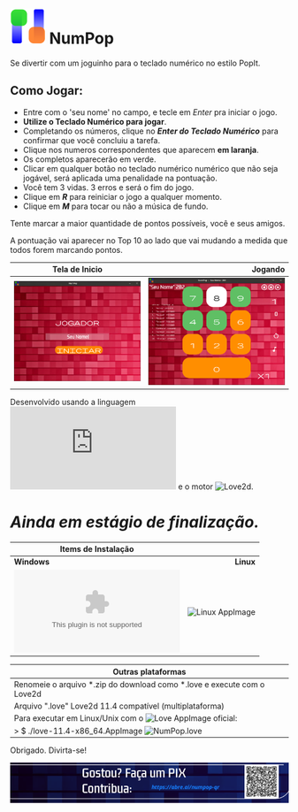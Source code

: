 
# <img src="https://raw.githubusercontent.com/andryeltj/NumPop/main/res/NumPop.png" width="64" height="64" /> NumPop

Se divertir com um joguinho para o teclado numérico no estilo PopIt.

## Como Jogar:
 - Entre com o 'seu nome' no campo, e tecle em *Enter* pra iniciar o jogo.
 - **Utilize o Teclado Numérico para jogar**.
 - Completando os números, clique no ***Enter do Teclado Numérico*** para confirmar que você concluiu a tarefa.
 - Clique nos numeros correspondentes que aparecem **em laranja**.
 - Os completos aparecerão em verde.
 - Clicar em qualquer botão no teclado numérico numérico que não seja jogável, será aplicada uma penalidade na pontuação.
 - Você tem 3 vidas. 3 erros e será o fim do jogo.
 - Clique em ***R*** para reiniciar o jogo a qualquer momento.
 - Clique em ***M*** para tocar ou não a música de fundo.

Tente marcar a maior quantidade de pontos possíveis, você e seus amigos.

A pontuação vai aparecer no Top 10 ao lado que vai mudando a medida que todos forem marcando pontos.

| Tela de Inicio | Jogando |
| ------------- | -------------:|
| ![300x256](https://raw.githubusercontent.com/andryeltj/NumPop/main/res/NumPopShow.png) | ![300x256](https://raw.githubusercontent.com/andryeltj/NumPop/main/res/NumPopPlay.png) |

Desenvolvido usando a linguagem ![Lua](https://www.lua.org/docs.html) e o motor ![Love2d](https://love2d.org/).

# ***Ainda em estágio de finalização.***

| Items de Instalação ||
| ---------- | ----------:|
| **Windows** | **Linux** |
| ![Windows x64 installer](https://github.com/andryeltj/NumPop/releases/download/NumPop/NumPop-Installer.exe) | ![Linux AppImage](https://github.com/andryeltj/NumPop/releases/download/NumPop/NumPop-x86_64.AppImage) |

| Outras plataformas |
| ---------- |
| Renomeie o arquivo *.zip do download como *.love e execute com o Love2d |
| Arquivo ".love" Love2d 11.4  compatível (multiplataforma)| |
| Para executar em Linux/Unix com o ![Love AppImage oficial](https://github.com/love2d/love/releases/download/11.4/love-11.4-x86_64.AppImage): |
| > $ ./love-11.4-x86_64.AppImage ![NumPop.love](https://github.com/andryeltj/NumPop/releases/download/NumPop/NumPop.love) |


Obrigado. Divirta-se!



 [![Gostou? Contribua](https://raw.githubusercontent.com/andryeltj/NumPop/main/res/PIX-NumPop.png)](https://abre.ai/numpop-qr)
